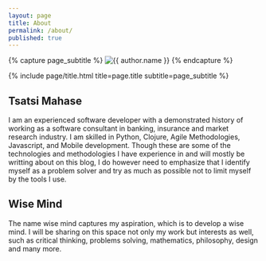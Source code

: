 ```yaml
---
layout: page
title: About
permalink: /about/
published: true
---
```


<div class="page" markdown="1">

{% capture page_subtitle %}
<img
    class="me"
    alt="{{ author.name }}"
    src="{{ site.author.photo | relative_url }}"
    srcset="{{ site.author.photo2x | relative_url }} 2x"
/>
{% endcapture %}

{% include page/title.html title=page.title subtitle=page_subtitle %}

## Tsatsi Mahase 

I am an experienced software developer with a demonstrated history of working as a software consultant in banking, insurance and market research industry. I am skilled in Python, Clojure, Agile Methodologies, Javascript, and Mobile development. Though these are some of the technologies and methodologies I have experience in and will mostly be writting about on this blog, I do however need to emphasize that I identify myself as a problem solver and try as much as possible not to limit myself by the tools I use.

## Wise Mind

The name wise mind captures my aspiration, which is to develop a wise mind. I will be sharing on this space not only my work but interests as well, such as critical thinking, problems solving, mathematics, philosophy, design and many more.

</div>
